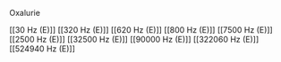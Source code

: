 Oxalurie

[[30 Hz (E)]]
[[320 Hz (E)]]
[[620 Hz (E)]]
[[800 Hz (E)]]
[[7500 Hz (E)]]
[[2500 Hz (E)]]
[[32500 Hz (E)]]
[[90000 Hz (E)]]
[[322060 Hz (E)]]
[[524940 Hz (E)]]